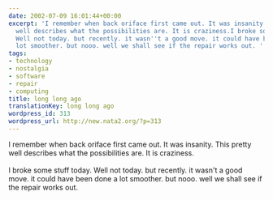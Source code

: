 ```yaml
---
date: 2002-07-09 16:01:44+00:00
excerpt: 'I remember when back oriface first came out. It was insanity. This pretty
  well describes what the possibilities are. It is craziness.I broke some stuff today.
  Well not today. but recently. it wasn''t a good move. it could have been done a
  lot smoother. but nooo. well we shall see if the repair works out. '
tags:
- technology
- nostalgia
- software
- repair
- computing
title: long long ago
translationKey: long long ago
wordpress_id: 313
wordpress_url: http://new.nata2.org/?p=313
---
```


I remember when back oriface first came out. It was insanity. <a hef="http://douglas.min.net/mirrors/altern.org/bo2kfun/best.html">This</a> pretty well describes what the possibilities are. It is craziness.<br/><br/>I broke some stuff today. Well not today. but recently. it wasn't a good move. it could have been done a lot smoother. but nooo. well we shall see if the repair works out.